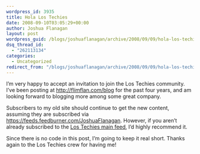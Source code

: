 ```yaml
---
wordpress_id: 3935
title: Hola Los Techies
date: 2008-09-10T03:05:29+00:00
author: Joshua Flanagan
layout: post
wordpress_guid: /blogs/joshuaflanagan/archive/2008/09/09/hola-los-techies.aspx
dsq_thread_id:
  - "262113134"
categories:
  - Uncategorized
redirect_from: "/blogs/joshuaflanagan/archive/2008/09/09/hola-los-techies.aspx/"
---
```

I&#8217;m very happy to accept an invitation to join the Los Techies community. I&#8217;ve been posting at <http://flimflan.com/blog> for the past four years, and am looking forward to blogging more among some great company.

Subscribers to my old site should continue to get the new content, assuming they are subscribed via <https://feeds.feedburner.com/JoshuaFlanagan>. However, if you aren&#8217;t already subscribed to the <a href="https://feeds.feedburner.com/LosTechies" target="_blank">Los Techies main feed</a>, I&#8217;d highly recommend it.

Since there is no code in this post, I&#8217;m going to keep it real short. Thanks again to the Los Techies crew for having me!